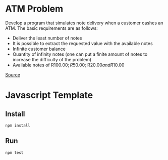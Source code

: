 # ATM Problem

Develop a program that simulates note delivery when a customer cashes an ATM. The basic requirements are as follows:

  - Deliver the least number of notes
  - It is possible to extract the requested value with the available notes
  - Infinite customer balance
  - Quantity of infinity notes (one can put a finite amount of notes to increase the difficulty of the problem)
  - Available notes of R$100.00; R$50.00; R$20.00 and R$10.00

[Source](http://dojopuzzles.com/problemas/exibe/caixa-eletronico/)

# Javascript Template

## Install

`npm install`

## Run

`npm test`
